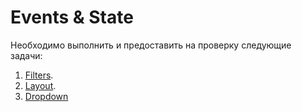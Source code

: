 Events & State
===

Необходимо выполнить и предоставить на проверку следующие задачи:

1. [Filters](https://github.com/AnastasiaLunina/react-ra/tree/main/events-state/filters).
1. [Layout](https://github.com/AnastasiaLunina/react-ra/tree/main/events-state/layouts).
1. [Dropdown](https://github.com/AnastasiaLunina/react-ra/tree/main/events-state/dropdown) 

